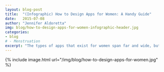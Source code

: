 ```yaml
---
layout: blog-post
title:  "(Infographic) How to Design Apps for Women: A Handy Guide"
date:   2015-07-08
author: "Jennifer Aldoretta"
img: blog/how-to-design-apps-for-women-infographic-header.jpg
categories: 
- blog
# - Menstruation
excerpt: "The types of apps that exist for women span far and wide, but there's a huge problem: apps for women are horribly sexist. So we made an infographic about it..."
---
```


{% include image.html url="/img/blog/how-to-design-apps-for-women.jpg" %}
